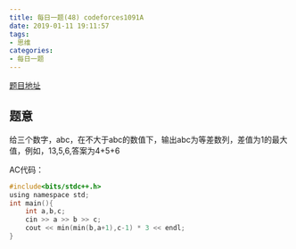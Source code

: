 ```yaml
---
title: 每日一题(48) codeforces1091A
date: 2019-01-11 19:11:57
tags:
- 思维
categories:
- 每日一题
---
```

[题目地址](https://codeforces.com/contest/1091/problem/A)
## 题意
给三个数字，abc，在不大于abc的数值下，输出abc为等差数列，差值为1的最大值，例如，13,5,6,答案为4+5+6

AC代码：
```C
#include<bits/stdc++.h>
using namespace std;
int main(){
	int a,b,c;
	cin >> a >> b >> c;
	cout << min(min(b,a+1),c-1) * 3 << endl;
} 
```
